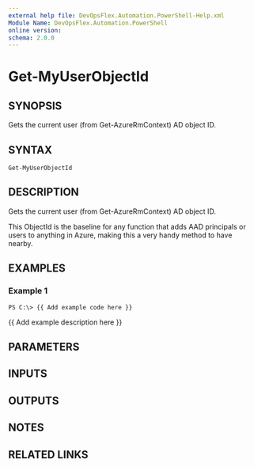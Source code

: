```yaml
---
external help file: DevOpsFlex.Automation.PowerShell-Help.xml
Module Name: DevOpsFlex.Automation.PowerShell
online version: 
schema: 2.0.0
---
```


# Get-MyUserObjectId

## SYNOPSIS
Gets the current user (from Get-AzureRmContext) AD object ID.

## SYNTAX

```
Get-MyUserObjectId
```

## DESCRIPTION
Gets the current user (from Get-AzureRmContext) AD object ID.

This ObjectId is the baseline for any function that adds AAD principals or users to anything in Azure, making this a very handy method to have nearby.

## EXAMPLES

### Example 1
```
PS C:\> {{ Add example code here }}
```

{{ Add example description here }}

## PARAMETERS

## INPUTS

## OUTPUTS

## NOTES

## RELATED LINKS

